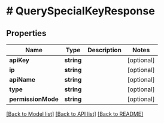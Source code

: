 # # QuerySpecialKeyResponse

## Properties

Name | Type | Description | Notes
------------ | ------------- | ------------- | -------------
**apiKey** | **string** |  | [optional]
**ip** | **string** |  | [optional]
**apiName** | **string** |  | [optional]
**type** | **string** |  | [optional]
**permissionMode** | **string** |  | [optional]

[[Back to Model list]](../../README.md#models) [[Back to API list]](../../README.md#endpoints) [[Back to README]](../../README.md)
